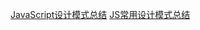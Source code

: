 [JavaScript设计模式总结](https://juejin.im/post/5c984610e51d45656702a785)
[JS常用设计模式总结](https://fanerge.github.io/2017/%E8%AE%BE%E8%AE%A1%E6%A8%A1%E5%BC%8F%E6%80%BB%E7%BB%93.html)